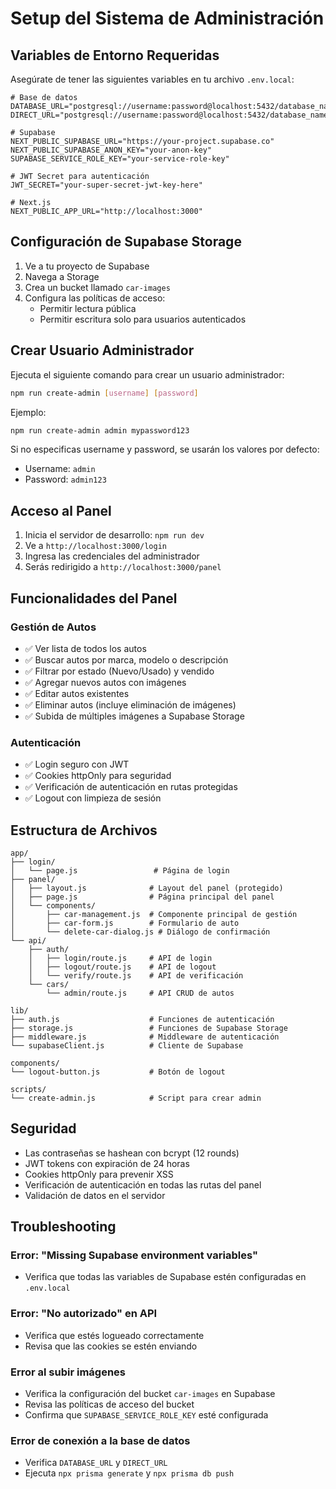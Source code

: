 # Setup del Sistema de Administración

## Variables de Entorno Requeridas

Asegúrate de tener las siguientes variables en tu archivo `.env.local`:

```env
# Base de datos
DATABASE_URL="postgresql://username:password@localhost:5432/database_name"
DIRECT_URL="postgresql://username:password@localhost:5432/database_name"

# Supabase
NEXT_PUBLIC_SUPABASE_URL="https://your-project.supabase.co"
NEXT_PUBLIC_SUPABASE_ANON_KEY="your-anon-key"
SUPABASE_SERVICE_ROLE_KEY="your-service-role-key"

# JWT Secret para autenticación
JWT_SECRET="your-super-secret-jwt-key-here"

# Next.js
NEXT_PUBLIC_APP_URL="http://localhost:3000"
```

## Configuración de Supabase Storage

1. Ve a tu proyecto de Supabase
2. Navega a Storage
3. Crea un bucket llamado `car-images`
4. Configura las políticas de acceso:
   - Permitir lectura pública
   - Permitir escritura solo para usuarios autenticados

## Crear Usuario Administrador

Ejecuta el siguiente comando para crear un usuario administrador:

```bash
npm run create-admin [username] [password]
```

Ejemplo:
```bash
npm run create-admin admin mypassword123
```

Si no especificas username y password, se usarán los valores por defecto:
- Username: `admin`
- Password: `admin123`

## Acceso al Panel

1. Inicia el servidor de desarrollo: `npm run dev`
2. Ve a `http://localhost:3000/login`
3. Ingresa las credenciales del administrador
4. Serás redirigido a `http://localhost:3000/panel`

## Funcionalidades del Panel

### Gestión de Autos
- ✅ Ver lista de todos los autos
- ✅ Buscar autos por marca, modelo o descripción
- ✅ Filtrar por estado (Nuevo/Usado) y vendido
- ✅ Agregar nuevos autos con imágenes
- ✅ Editar autos existentes
- ✅ Eliminar autos (incluye eliminación de imágenes)
- ✅ Subida de múltiples imágenes a Supabase Storage

### Autenticación
- ✅ Login seguro con JWT
- ✅ Cookies httpOnly para seguridad
- ✅ Verificación de autenticación en rutas protegidas
- ✅ Logout con limpieza de sesión

## Estructura de Archivos

```
app/
├── login/
│   └── page.js                 # Página de login
├── panel/
│   ├── layout.js              # Layout del panel (protegido)
│   ├── page.js                # Página principal del panel
│   └── components/
│       ├── car-management.js  # Componente principal de gestión
│       ├── car-form.js        # Formulario de auto
│       └── delete-car-dialog.js # Diálogo de confirmación
└── api/
    ├── auth/
    │   ├── login/route.js     # API de login
    │   ├── logout/route.js    # API de logout
    │   └── verify/route.js    # API de verificación
    └── cars/
        └── admin/route.js     # API CRUD de autos

lib/
├── auth.js                    # Funciones de autenticación
├── storage.js                 # Funciones de Supabase Storage
├── middleware.js              # Middleware de autenticación
└── supabaseClient.js          # Cliente de Supabase

components/
└── logout-button.js           # Botón de logout

scripts/
└── create-admin.js            # Script para crear admin
```

## Seguridad

- Las contraseñas se hashean con bcrypt (12 rounds)
- JWT tokens con expiración de 24 horas
- Cookies httpOnly para prevenir XSS
- Verificación de autenticación en todas las rutas del panel
- Validación de datos en el servidor

## Troubleshooting

### Error: "Missing Supabase environment variables"
- Verifica que todas las variables de Supabase estén configuradas en `.env.local`

### Error: "No autorizado" en API
- Verifica que estés logueado correctamente
- Revisa que las cookies se estén enviando

### Error al subir imágenes
- Verifica la configuración del bucket `car-images` en Supabase
- Revisa las políticas de acceso del bucket
- Confirma que `SUPABASE_SERVICE_ROLE_KEY` esté configurada

### Error de conexión a la base de datos
- Verifica `DATABASE_URL` y `DIRECT_URL`
- Ejecuta `npx prisma generate` y `npx prisma db push` 
